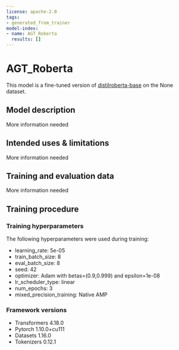```yaml
---
license: apache-2.0
tags:
- generated_from_trainer
model-index:
- name: AGT_Roberta
  results: []
---
```


<!-- This model card has been generated automatically according to the information the Trainer had access to. You
should probably proofread and complete it, then remove this comment. -->

# AGT_Roberta

This model is a fine-tuned version of [distilroberta-base](https://huggingface.co/distilroberta-base) on the None dataset.

## Model description

More information needed

## Intended uses & limitations

More information needed

## Training and evaluation data

More information needed

## Training procedure

### Training hyperparameters

The following hyperparameters were used during training:
- learning_rate: 5e-05
- train_batch_size: 8
- eval_batch_size: 8
- seed: 42
- optimizer: Adam with betas=(0.9,0.999) and epsilon=1e-08
- lr_scheduler_type: linear
- num_epochs: 3
- mixed_precision_training: Native AMP

### Framework versions

- Transformers 4.18.0
- Pytorch 1.10.0+cu111
- Datasets 1.16.0
- Tokenizers 0.12.1
